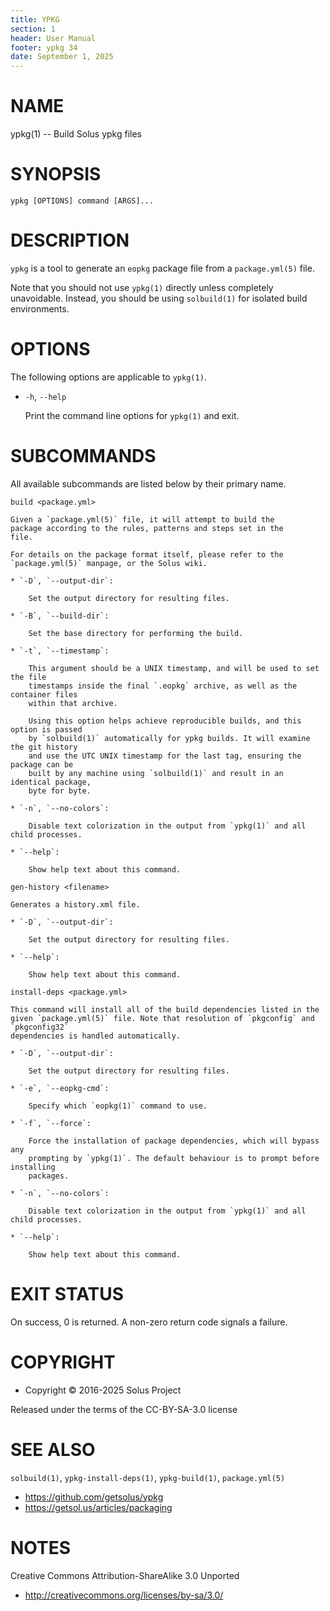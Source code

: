 ```yaml
---
title: YPKG
section: 1
header: User Manual
footer: ypkg 34
date: September 1, 2025
---
```


# NAME

ypkg(1) -- Build Solus ypkg files


# SYNOPSIS

`ypkg [OPTIONS] command [ARGS]...`


# DESCRIPTION

`ypkg` is a tool to generate an `eopkg` package file from a `package.yml(5)` file.

Note that you should not use `ypkg(1)` directly unless completely unavoidable.
Instead, you should be using `solbuild(1)` for isolated build environments.

# OPTIONS

The following options are applicable to `ypkg(1)`.

 * `-h`, `--help`

   Print the command line options for `ypkg(1)` and exit.


# SUBCOMMANDS

All available subcommands are listed below by their primary name.

`build <package.yml>`

    Given a `package.yml(5)` file, it will attempt to build the
    package according to the rules, patterns and steps set in the
    file.

    For details on the package format itself, please refer to the
    `package.yml(5)` manpage, or the Solus wiki.

    * `-D`, `--output-dir`:

        Set the output directory for resulting files.

    * `-B`, `--build-dir`:

        Set the base directory for performing the build.

    * `-t`, `--timestamp`:

        This argument should be a UNIX timestamp, and will be used to set the file
        timestamps inside the final `.eopkg` archive, as well as the container files
        within that archive.

        Using this option helps achieve reproducible builds, and this option is passed
        by `solbuild(1)` automatically for ypkg builds. It will examine the git history
        and use the UTC UNIX timestamp for the last tag, ensuring the package can be
        built by any machine using `solbuild(1)` and result in an identical package,
        byte for byte.

    * `-n`, `--no-colors`:

        Disable text colorization in the output from `ypkg(1)` and all child processes.

    * `--help`:

        Show help text about this command.

`gen-history <filename>`

    Generates a history.xml file.

    * `-D`, `--output-dir`:

        Set the output directory for resulting files.

    * `--help`:

        Show help text about this command.

`install-deps <package.yml>`

    This command will install all of the build dependencies listed in the
    given `package.yml(5)` file. Note that resolution of `pkgconfig` and `pkgconfig32`
    dependencies is handled automatically.

    * `-D`, `--output-dir`:

        Set the output directory for resulting files.

    * `-e`, `--eopkg-cmd`:

        Specify which `eopkg(1)` command to use.

    * `-f`, `--force`:

        Force the installation of package dependencies, which will bypass any
        prompting by `ypkg(1)`. The default behaviour is to prompt before installing
        packages.

    * `-n`, `--no-colors`:

        Disable text colorization in the output from `ypkg(1)` and all child processes.

    * `--help`:

        Show help text about this command.

# EXIT STATUS

On success, 0 is returned. A non-zero return code signals a failure.


# COPYRIGHT

 * Copyright © 2016-2025 Solus Project

Released under the terms of the CC-BY-SA-3.0 license


# SEE ALSO

`solbuild(1)`, `ypkg-install-deps(1)`, `ypkg-build(1)`, `package.yml(5)`

 * https://github.com/getsolus/ypkg
 * https://getsol.us/articles/packaging

# NOTES

Creative Commons Attribution-ShareAlike 3.0 Unported

 * http://creativecommons.org/licenses/by-sa/3.0/
